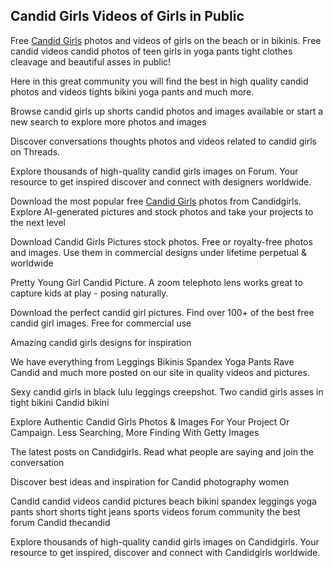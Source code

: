 ## Candid Girls Videos of Girls in Public

Free <a href="https://forum.candidgirls.org/">Candid Girls</a> photos and videos of girls on the beach or in bikinis. Free candid videos candid photos of teen girls in yoga pants tight clothes cleavage and beautiful asses in public!

Here in this great community you will find the best in high quality candid photos and videos tights bikini yoga pants and much more.

Browse candid girls up shorts candid photos and images available or start a new search to explore more photos and images

Discover conversations thoughts photos and videos related to candid girls on Threads.

Explore thousands of high-quality candid girls images on Forum. Your resource to get inspired discover and connect with designers worldwide.

Download the most popular free <a href="https://candidgirls.org/">Candid Girls</a> photos from Candidgirls. Explore AI-generated pictures and stock photos and take your projects to the next level

Download Candid Girls Pictures stock photos. Free or royalty-free photos and images. Use them in commercial designs under lifetime perpetual & worldwide

Pretty Young Girl Candid Picture. A zoom telephoto lens works great to capture kids at play - posing naturally.

Download the perfect candid girl pictures. Find over 100+ of the best free candid girl images. Free for commercial use

Amazing candid girls designs for inspiration

We have everything from Leggings Bikinis Spandex Yoga Pants Rave Candid and much more posted on our site in quality videos and pictures.

Sexy candid girls in black lulu leggings creepshot. Two candid girls asses in tight bikini Candid bikini 

Explore Authentic Candid Girls Photos & Images For Your Project Or Campaign. Less Searching, More Finding With Getty Images

The latest posts on Candidgirls. Read what people are saying and join the conversation

Discover best ideas and inspiration for Candid photography women

Candid candid videos candid pictures beach bikini spandex leggings yoga pants short shorts tight jeans sports videos forum community the best forum Candid thecandid

Explore thousands of high-quality candid girls images on Candidgirls. Your resource to get inspired, discover and connect with Candidgirls worldwide.
